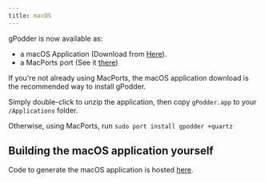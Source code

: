 ```yaml
---
title: macOS
---
```


gPodder is now available as:
 - a macOS Application (Download from [Here](../index.md#get-it)).
 - a MacPorts port (See it [there](https://www.macports.org/ports.php?by=name&substr=gpodder))

If you're not already using MacPorts, the macOS application download is the recommended way to install gPodder.

Simply double-click to unzip the application, then copy `gPodder.app` to your `/Applications` folder.

Otherwise, using MacPorts, run `sudo port install gpodder +quartz`

Building the macOS application yourself
-----------------------------------

Code to generate the macOS application is hosted [here](https://github.com/elelay/gpodder-osx-bundle).